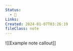 ```yaml
---
Status:
  - 🌿
Links: 
Created: 2024-01-07T03:26:19
fileClass: note
---
```

![[Example note callout]]
